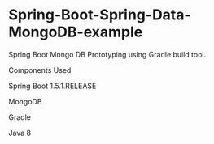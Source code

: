 # Spring-Boot-Spring-Data-MongoDB-example


Spring Boot Mongo DB Prototyping  using Gradle build tool.

Components  Used

Spring Boot 1.5.1.RELEASE

MongoDB

Gradle

Java 8

